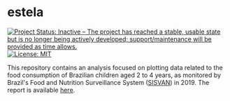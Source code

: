 # estela

<!-- badges: start -->
[![Project Status: Inactive – The project has reached a stable, usable state but is no longer being actively developed; support/maintenance will be provided as time allows.](https://www.repostatus.org/badges/latest/inactive.svg)](https://www.repostatus.org/#inactive)
[![License: MIT](https://img.shields.io/badge/license-MIT-green)](https://choosealicense.com/licenses/mit/)
<!-- badges: end -->

This repository contains an analysis focused on plotting data related to the food consumption of Brazilian children aged 2 to 4 years, as monitored by Brazil's Food and Nutrition Surveillance System ([SISVAN](https://sisaps.saude.gov.br/sisvan/)) in 2019. The report is available [here](https://danielvartan.github.io/estela/).
